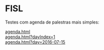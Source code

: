 
FISL
====

Testes com agenda de palestras mais simples:

[agenda.html](agenda.html)  
[agenda.html?dayIndex=1](agenda.html?dayIndex=1)  
[agenda.html?day=2016-07-15](agenda.html?day=2016-07-15)

